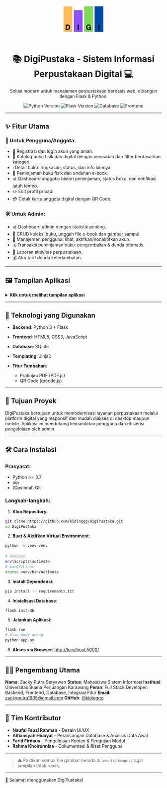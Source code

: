 <p align="center">
  <img src="static/images/logo.png" alt="Logo DigiPustaka" width="150"/>
</p>

<h1 align="center">📚 DigiPustaka - Sistem Informasi Perpustakaan Digital 💻</h1>

<p align="center">
  Solusi modern untuk manajemen perpustakaan berbasis web, dibangun dengan Flask & Python.
</p>

<p align="center">
  <img src="https://img.shields.io/badge/Python-3.9-blue" alt="Python Version">
  <img src="https://img.shields.io/badge/Flask-2.x-green" alt="Flask Version">
  <img src="https://img.shields.io/badge/Database-SQLite-lightgrey" alt="Database">
  <img src="https://img.shields.io/badge/Frontend-HTML%2FCSS%2FJS-orange" alt="Frontend">
</p>

---

## ✨ Fitur Utama

### 👤 Untuk Pengguna/Anggota:

* 🔑 Registrasi dan login akun yang aman.
* 📖 Katalog buku fisik dan digital dengan pencarian dan filter berdasarkan kategori.
* ℹ️ Detail buku: ringkasan, status, dan info lainnya.
* 📅 Peminjaman buku fisik dan unduhan e-book.
* 📊 Dashboard anggota: histori peminjaman, status buku, dan notifikasi jatuh tempo.
* ✏️ Edit profil pribadi.
* 💳 Cetak kartu anggota digital dengan QR Code.

### 🛠️ Untuk Admin:

* 📊 Dashboard admin dengan statistik penting.
* 📖 CRUD koleksi buku, unggah file e-book dan gambar sampul.
* 👥 Manajemen pengguna: lihat, aktifkan/nonaktifkan akun.
* 🗓️ Transaksi peminjaman buku: pengembalian & denda otomatis.
* 📄 Laporan aktivitas perpustakaan.
* 💰 Atur tarif denda keterlambatan.

---

## 🖼️ Tampilan Aplikasi

<details>
  <summary><strong>Klik untuk melihat tampilan aplikasi</strong></summary>

### Halaman Utama

<p align="center">
  <img src="assets/images/beranda.png" alt="Beranda" width="350"/>
  <img src="assets/images/beranda_2.png.png" alt="Beranda" width="350"/>
</p>

### Katalog Buku Digital

<p align="center">
  <img src="assets/images/katalog_buku_digital.png" alt="Katalog Buku Digital" width="700"/>
</p>

### Detail Buku

<p align="center">
  <img src="assets/images/detail_buku.png" alt="Detail Buku" width="700"/>
</p>

### Dashboard Anggota

<p align="center">
  <img src="assets/images/dashboar_anggota.png" alt="Dashboard Anggota" width="700"/>
</p>

### Login & Registrasi

<p align="center">
  <img src="assets/images/login.png" alt="Login" width="350"/>
  <img src="assets/images/register.png" alt="Registrasi" width="350"/>
</p>

### Dashboard Admin

<p align="center">
  <img src="assets/images/dashboard_admin.png" alt="Dashboard Admin" width="700"/>
</p>
</details>

---

## 🚀 Teknologi yang Digunakan

* **Backend**: Python 3 + Flask
* **Frontend**: HTML5, CSS3, JavaScript
* **Database**: SQLite
* **Templating**: Jinja2
* **Fitur Tambahan**:

  * Pratinjau PDF (PDF.js)
  * QR Code (qrcode.js)

---

## 🎯 Tujuan Proyek

DigiPustaka bertujuan untuk memodernisasi layanan perpustakaan melalui platform digital yang responsif dan mudah diakses di desktop maupun mobile. Aplikasi ini mendukung kemandirian pengguna dan efisiensi pengelolaan oleh admin.

---

## 🛠️ Cara Instalasi

### Prasyarat:

* Python >= 3.7
* pip
* (Opsional) Git

### Langkah-langkah:

1. **Klon Repository**:

```bash
git clone https://github.com/kidinggg/DigiPustaka.git
cd DigiPustaka
```

2. **Buat & Aktifkan Virtual Environment**:

```bash
python -m venv venv

# Windows
env\Scripts\activate
# macOS/Linux
source venv/bin/activate
```

3. **Install Dependensi**:

```bash
pip install -r requirements.txt
```

4. **Inisialisasi Database**:

```bash
flask init-db
```

5. **Jalankan Aplikasi**:

```bash
flask run
# Atau mode debug
python app.py
```

6. **Akses via Browser**: [http://localhost:5000/](http://localhost:5000/)

---

## 👨‍💻 Pengembang Utama

**Nama**: Zacky Putra Setyawan
**Status**: Mahasiswa Sistem Informasi
**Institusi**: Universitas Buana Perjuangan Karawang
**Peran**: Full Stack Developer: Backend, Frontend, Database, Integrasi Fitur
**Email**: [zackyputra1905@gmail.com](mailto:zackyputra1905@gmail.com)
**GitHub**: [@kidinggg](https://github.com/kidinggg)

---

## 🤝 Tim Kontributor

* **Naufal Fauzi Rahman** - Desain UI/UX
* **Alfiansyah Hidayat** - Perancangan Database & Analisis Data Awal
* **Farid Firdaus** - Pengelolaan Konten & Pengujian Modul
* **Rahma Khoirunnisa** - Dokumentasi & Riset Pengguna

---

> ⚠️ Pastikan semua file gambar berada di `assets/images/` agar tampilan tidak rusak.

---

🚀 Selamat menggunakan DigiPustaka!

